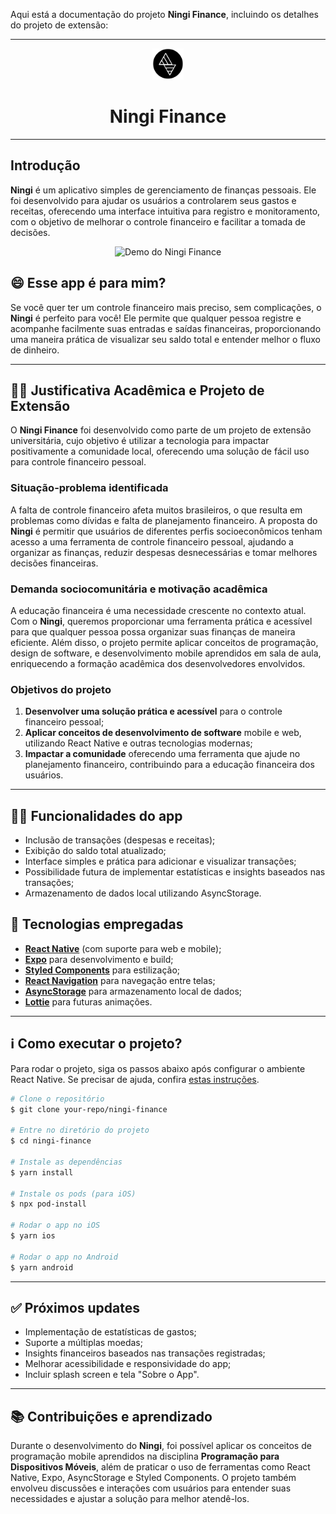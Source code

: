 Aqui está a documentação do projeto **Ningi Finance**, incluindo os detalhes do projeto de extensão:

---

<p align="center">
  <img width="50" height="50" alt="Ningi Finance Logo" src="./logo.png">
</p>

<h1 align="center">Ningi Finance</h1>

---

## Introdução

**Ningi** é um aplicativo simples de gerenciamento de finanças pessoais. Ele foi desenvolvido para ajudar os usuários a controlarem seus gastos e receitas, oferecendo uma interface intuitiva para registro e monitoramento, com o objetivo de melhorar o controle financeiro e facilitar a tomada de decisões.

<p align="center">
  <img alt="Demo do Ningi Finance" src="https://res.cloudinary.com/eufelipe/image/upload/v1637242265/out_lpegzv.gif">
</p>

## 😄 Esse app é para mim?

Se você quer ter um controle financeiro mais preciso, sem complicações, o **Ningi** é perfeito para você! Ele permite que qualquer pessoa registre e acompanhe facilmente suas entradas e saídas financeiras, proporcionando uma maneira prática de visualizar seu saldo total e entender melhor o fluxo de dinheiro.

---

## 👨‍🎓 Justificativa Acadêmica e Projeto de Extensão

O **Ningi Finance** foi desenvolvido como parte de um projeto de extensão universitária, cujo objetivo é utilizar a tecnologia para impactar positivamente a comunidade local, oferecendo uma solução de fácil uso para controle financeiro pessoal.

### Situação-problema identificada
A falta de controle financeiro afeta muitos brasileiros, o que resulta em problemas como dívidas e falta de planejamento financeiro. A proposta do **Ningi** é permitir que usuários de diferentes perfis socioeconômicos tenham acesso a uma ferramenta de controle financeiro pessoal, ajudando a organizar as finanças, reduzir despesas desnecessárias e tomar melhores decisões financeiras.

### Demanda sociocomunitária e motivação acadêmica
A educação financeira é uma necessidade crescente no contexto atual. Com o **Ningi**, queremos proporcionar uma ferramenta prática e acessível para que qualquer pessoa possa organizar suas finanças de maneira eficiente. Além disso, o projeto permite aplicar conceitos de programação, design de software, e desenvolvimento mobile aprendidos em sala de aula, enriquecendo a formação acadêmica dos desenvolvedores envolvidos.

### Objetivos do projeto
1. **Desenvolver uma solução prática e acessível** para o controle financeiro pessoal;
2. **Aplicar conceitos de desenvolvimento de software** mobile e web, utilizando React Native e outras tecnologias modernas;
3. **Impactar a comunidade** oferecendo uma ferramenta que ajude no planejamento financeiro, contribuindo para a educação financeira dos usuários.

---

## 👨‍💻 Funcionalidades do app

- Inclusão de transações (despesas e receitas);
- Exibição do saldo total atualizado;
- Interface simples e prática para adicionar e visualizar transações;
- Possibilidade futura de implementar estatísticas e insights baseados nas transações;
- Armazenamento de dados local utilizando AsyncStorage.

## 🚀 Tecnologias empregadas

- **[React Native](https://reactnative.dev/)** (com suporte para web e mobile);
- **[Expo](https://expo.dev/)** para desenvolvimento e build;
- **[Styled Components](https://styled-components.com/)** para estilização;
- **[React Navigation](https://reactnavigation.org/)** para navegação entre telas;
- **[AsyncStorage](https://react-native-async-storage.github.io/async-storage/)** para armazenamento local de dados;
- **[Lottie](https://github.com/lottie-react-native/lottie-react-native)** para futuras animações.

---

## ℹ️ Como executar o projeto?

Para rodar o projeto, siga os passos abaixo após configurar o ambiente React Native. Se precisar de ajuda, confira [estas instruções](https://reactnative.dev/docs/environment-setup).

```bash
# Clone o repositório
$ git clone your-repo/ningi-finance

# Entre no diretório do projeto
$ cd ningi-finance

# Instale as dependências
$ yarn install

# Instale os pods (para iOS)
$ npx pod-install

# Rodar o app no iOS
$ yarn ios

# Rodar o app no Android
$ yarn android
```

---

## ✅ Próximos updates

- Implementação de estatísticas de gastos;
- Suporte a múltiplas moedas;
- Insights financeiros baseados nas transações registradas;
- Melhorar acessibilidade e responsividade do app;
- Incluir splash screen e tela "Sobre o App".

---

## 📚 Contribuições e aprendizado

Durante o desenvolvimento do **Ningi**, foi possível aplicar os conceitos de programação mobile aprendidos na disciplina **Programação para Dispositivos Móveis**, além de praticar o uso de ferramentas como React Native, Expo, AsyncStorage e Styled Components. O projeto também envolveu discussões e interações com usuários para entender suas necessidades e ajustar a solução para melhor atendê-los.